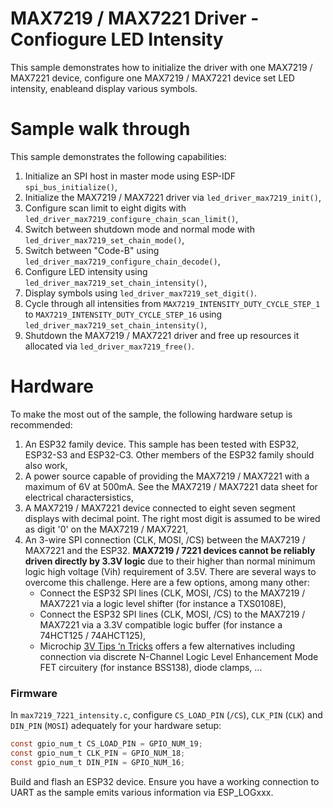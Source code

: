 # MAX7219 / MAX7221 Driver - Confiogure LED Intensity

This sample demonstrates how to initialize the driver with one MAX7219 / MAX7221 device, configure one MAX7219 / MAX7221 device set LED intensity, enableand display various symbols.

# Sample walk through
This sample demonstrates the following capabilities:
1. Initialize an SPI host in master mode using ESP-IDF `spi_bus_initialize()`,
2. Initialize the MAX7219 / MAX7221 driver via `led_driver_max7219_init()`,
3. Configure scan limit to eight digits with `led_driver_max7219_configure_chain_scan_limit()`,
4. Switch between shutdown mode and normal mode with `led_driver_max7219_set_chain_mode()`,
5. Switch between "Code-B" using `led_driver_max7219_configure_chain_decode()`,
6. Configure LED intensity using `led_driver_max7219_set_chain_intensity()`,
7. Display symbols using `led_driver_max7219_set_digit()`.
8. Cycle through all intensities from `MAX7219_INTENSITY_DUTY_CYCLE_STEP_1` to `MAX7219_INTENSITY_DUTY_CYCLE_STEP_16` using `led_driver_max7219_set_chain_intensity()`,
8. Shutdown the MAX7219 / MAX7221 driver and free up resources it allocated via `led_driver_max7219_free()`.

# Hardware
To make the most out of the sample, the following hardware setup is recommended:

1. An ESP32 family device. This sample has been tested with ESP32, ESP32-S3 and ESP32-C3. Other members of the ESP32 family should also work,
2. A power source capable of providing the MAX7219 / MAX7221 with a maximum of 6V at 500mA. See the MAX7219 / MAX7221 data sheet for electrical charactersistics,
3. A MAX7219 / MAX7221 device connected to eight seven segment displays with decimal point. The right most digit is assumed to be wired as digit '0' on the MAX7219 / MAX7221,
4. An 3-wire SPI connection (CLK, MOSI, /CS) between the MAX7219 / MAX7221 and the ESP32. **MAX7219 / 7221 devices cannot be reliably driven directly by 3.3V logic** due to their higher than normal minimum logic high voltage (Vih) requirement of 3.5V. There are several ways to overcome this challenge. Here are a few options, among many other:
    * Connect the ESP32 SPI lines (CLK, MOSI, /CS) to the MAX7219 / MAX7221 via a logic level shifter (for instance a TXS0108E),
    * Connect the ESP32 SPI lines (CLK, MOSI, /CS) to the MAX7219 / MAX7221 via a 3.3V compatible logic buffer (for instance a 74HCT125 / 74AHCT125),
    * Microchip [3V Tips ‘n Tricks](https://ww1.microchip.com/downloads/en/DeviceDoc/41285A.pdf) offers a few alternatives including connection via discrete N-Channel Logic Level Enhancement Mode FET circuitery (for instance BSS138), diode clamps, ...

### Firmware
In `max7219_7221_intensity.c`, configure `CS_LOAD_PIN` (`/CS`), `CLK_PIN` (`CLK`) and `DIN_PIN` (`MOSI`) adequately for your hardware setup:
```c
const gpio_num_t CS_LOAD_PIN = GPIO_NUM_19;
const gpio_num_t CLK_PIN = GPIO_NUM_18;
const gpio_num_t DIN_PIN = GPIO_NUM_16;
```

Build and flash an ESP32 device. Ensure you have a working connection to UART as the sample emits various information via ESP_LOGxxx.